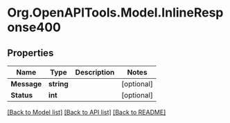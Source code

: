 
# Org.OpenAPITools.Model.InlineResponse400

## Properties

Name | Type | Description | Notes
------------ | ------------- | ------------- | -------------
**Message** | **string** |  | [optional] 
**Status** | **int** |  | [optional] 

[[Back to Model list]](../README.md#documentation-for-models)
[[Back to API list]](../README.md#documentation-for-api-endpoints)
[[Back to README]](../README.md)

